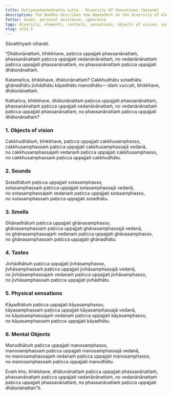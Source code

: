 ```yaml
---
title: Dutiyavedanānānatta sutta - Diversity Of Sensations (Second)
description: The Buddha describes how dependent on the diversity of elements, there arises a diversity of contacts, and dependent on the diversity of contacts, there arises a diversity of sensations. However, diversity of contacts does not arise dependent on the diversity of sensations, and diversity of elements does not arise dependent on the diversity of contacts.
fetter: doubt, personal existence, ignorance
tags: diversity, elements, contacts, sensations, objects of vision, sounds, smells, tastes, physical sensations, mental objects, form element, sound element, odor element, taste element, touch element, six sense bases, sn, sn12-21, sn14
slug: sn14.5
---
```


Sāvatthiyaṁ viharati.

“Dhātunānattaṁ, bhikkhave, paṭicca uppajjati phassanānattaṁ,
phassanānattaṁ paṭicca uppajjati vedanānānattaṁ,
no vedanānānattaṁ paṭicca uppajjati phassanānattaṁ,
no phassanānattaṁ paṭicca uppajjati dhātunānattaṁ.

Katamañca, bhikkhave, dhātunānattaṁ? Cakkhudhātu sotadhātu ghānadhātu jivhādhātu kāyadhātu manodhātu— idaṁ vuccati, bhikkhave, dhātunānattaṁ.

Kathañca, bhikkhave, dhātunānattaṁ paṭicca uppajjati phassanānattaṁ,
phassanānattaṁ paṭicca uppajjati vedanānānattaṁ,
no vedanānānattaṁ paṭicca uppajjati phassanānattaṁ,
no phassanānattaṁ paṭicca uppajjati dhātunānattaṁ?

### 1. Objects of vision

Cakkhudhātuṁ, bhikkhave, paṭicca uppajjati cakkhusamphasso,  
cakkhusamphassaṁ paṭicca uppajjati cakkhusamphassajā vedanā,  
no cakkhusamphassajaṁ vedanaṁ paṭicca uppajjati cakkhusamphasso,  
no cakkhusamphassaṁ paṭicca uppajjati cakkhudhātu.

### 2. Sounds

Sotadhātuṁ paṭicca uppajjati sotasamphasso,  
sotasamphassaṁ paṭicca uppajjati sotasamphassajā vedanā,  
no sotasamphassajaṁ vedanaṁ paṭicca uppajjati sotasamphasso,  
no sotasamphassaṁ paṭicca uppajjati sotadhātu.

### 3. Smells

Ghānadhātuṁ paṭicca uppajjati ghānasamphasso,  
ghānasamphassaṁ paṭicca uppajjati ghānasamphassajā vedanā,  
no ghānasamphassajaṁ vedanaṁ paṭicca uppajjati ghānasamphasso,  
no ghānasamphassaṁ paṭicca uppajjati ghānadhātu.

### 4. Tastes

Jivhādhātuṁ paṭicca uppajjati jivhāsamphasso,  
jivhāsamphassaṁ paṭicca uppajjati jivhāsamphassajā vedanā,  
no jivhāsamphassajaṁ vedanaṁ paṭicca uppajjati jivhāsamphasso,  
no jivhāsamphassaṁ paṭicca uppajjati jivhādhātu.

### 5. Physical sensations

Kāyadhātuṁ paṭicca uppajjati kāyasamphasso,  
kāyasamphassaṁ paṭicca uppajjati kāyasamphassajā vedanā,  
no kāyasamphassajaṁ vedanaṁ paṭicca uppajjati kāyasamphasso,  
no kāyasamphassaṁ paṭicca uppajjati kāyadhātu.

### 6. Mental Objects

Manodhātuṁ paṭicca uppajjati manosamphasso,  
manosamphassaṁ paṭicca uppajjati manosamphassajā vedanā,  
no manosamphassajaṁ vedanaṁ paṭicca uppajjati manosamphasso,  
no manosamphassaṁ paṭicca uppajjati manodhātu.

Evaṁ kho, bhikkhave, dhātunānattaṁ paṭicca uppajjati phassanānattaṁ, phassanānattaṁ paṭicca uppajjati vedanānānattaṁ, no vedanānānattaṁ paṭicca uppajjati phassanānattaṁ, no phassanānattaṁ paṭicca uppajjati dhātunānattan”ti.
